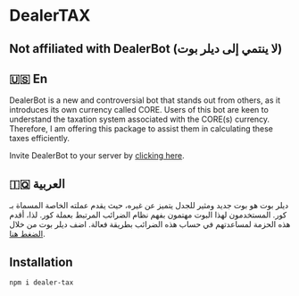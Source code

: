 # DealerTAX
## Not affiliated with DealerBot (لا ينتمي إلى ديلر بوت)
## 🇺🇸 **En**
DealerBot is a new and controversial bot that stands out from others, as it introduces its own currency called CORE. Users of this bot are keen to understand the taxation system associated with the CORE(s) currency. Therefore, I am offering this package to assist them in calculating these taxes efficiently.

Invite DealerBot to your server by [clicking here](https://discord.com/oauth2/authorize?client_id=1257610790752489495&permissions=2080374975&scope=applications.commands+bot).
## 🇮🇶 **العربية**
ديلر بوت هو بوت جديد ومثير للجدل يتميز عن غيره، حيث يقدم عملته الخاصة المسماة بـ كور. المستخدمون لهذا البوت مهتمون بفهم نظام الضرائب المرتبط بعملة كور. لذا، أقدم هذه الحزمة لمساعدتهم في حساب هذه الضرائب بطريقة فعالة.
اضف ديلر بوت من خلال [الضغط هنا](https://discord.com/oauth2/authorize?client_id=1257610790752489495&permissions=2080374975&scope=applications.commands+bot).
## Installation
```
npm i dealer-tax
```
